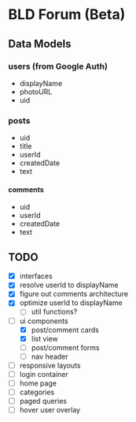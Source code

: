 # BLD Forum (Beta)

## Data Models

### users (from Google Auth)

- displayName
- photoURL
- uid

### posts

- uid
- title
- userId
- createdDate
- text

#### comments

- uid
- userId
- createdDate
- text

## TODO

- [x] interfaces
- [x] resolve userId to displayName
- [x] figure out comments architecture
- [x] optimize userId to displayName
  - [ ] util functions?
- [ ] ui components
  - [x] post/comment cards
  - [x] list view
  - [ ] post/comment forms
  - [ ] nav header
- [ ] responsive layouts
- [ ] login container
- [ ] home page
- [ ] categories
- [ ] paged queries
- [ ] hover user overlay
